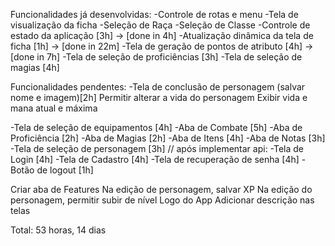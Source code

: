 Funcionalidades já desenvolvidas:
-Controle de rotas e menu
-Tela de visualização da ficha
-Seleção de Raça
-Seleção de Classe
-Controle de estado da aplicação [3h] -> [done in 4h]
-Atualização dinâmica da tela de ficha [1h] -> [done in 22m]
-Tela de geração de pontos de atributo [4h] -> [done in 7h]
-Tela de seleção de proficiências [3h]
-Tela de seleção de magias [4h]

Funcionalidades pendentes:
-Tela de conclusão de personagem (salvar nome e imagem)[2h]
Permitir alterar a vida do personagem
Exibir vida e mana atual e máxima

-Tela de seleção de equipamentos [4h]
-Aba de Combate [5h]
-Aba de Proficiência [2h]
-Aba de Magias [2h]
-Aba de Itens [4h]
-Aba de Notas [3h]
-Tela de seleção de personagem [3h]
// após implementar api:
-Tela de Login [4h]
-Tela de Cadastro [4h]
-Tela de recuperação de senha [4h]
-Botão de logout [1h]

Criar aba de Features
Na edição de personagem, salvar XP
Na edição do personagem, permitir subir de nível
Logo do App
Adicionar descrição nas telas

Total: 53 horas, 14 dias
